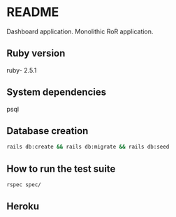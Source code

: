 # README

Dashboard application. Monolithic RoR application.

## Ruby version

ruby- 2.5.1

## System dependencies

psql

## Database creation

```bash
rails db:create && rails db:migrate && rails db:seed
```

## How to run the test suite

```bash
rspec spec/
```

## Heroku

```bash

```
